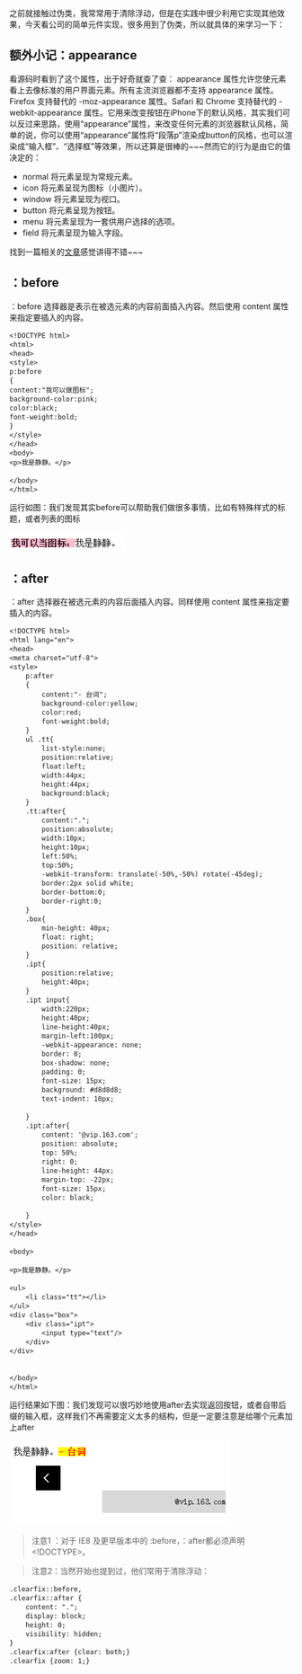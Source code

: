 之前就接触过伪类，我常常用于清除浮动，但是在实践中很少利用它实现其他效果，今天看公司的简单元件实现，很多用到了伪类，所以就具体的来学习一下：


## 额外小记：appearance ##
看源码时看到了这个属性，出于好奇就查了查：
appearance 属性允许您使元素看上去像标准的用户界面元素。所有主流浏览器都不支持 appearance 属性。Firefox 支持替代的 -moz-appearance 属性。Safari 和 Chrome 支持替代的 -webkit-appearance 属性。它用来改变按钮在iPhone下的默认风格，其实我们可以反过来思路，使用“appearance”属性，来改变任何元素的浏览器默认风格，简单的说，你可以使用“appearance”属性将“段落p”渲染成button的风格，也可以渲染成“输入框”、“选择框”等效果，所以还算是很棒的~~~然而它的行为是由它的值决定的：

- normal	将元素呈现为常规元素。
- icon	将元素呈现为图标（小图片）。
- window	将元素呈现为视口。
- button	将元素呈现为按钮。
- menu	将元素呈现为一套供用户选择的选项。
- field	将元素呈现为输入字段。

找到一篇相关的[文章](http://www.w3cplus.com/css3/changing-appearance-of-element-with-css3.html)感觉讲得不错~~~

## ：before ##
：before 选择器是表示在被选元素的内容前面插入内容。然后使用 content 属性来指定要插入的内容。

    <!DOCTYPE html>
	<html>
	<head>
	<style>
	p:before
	{
	content:"我可以做图标";
	background-color:pink;
	color:black;
	font-weight:bold;
	}
	</style>
	</head>
	<body>	
	<p>我是静静。</p>
    
	</body>
	</html>
运行如图：我们发现其实before可以帮助我们做很多事情，比如有特殊样式的标题，或者列表的图标

![](https://github.com/Anjing1993/mypassages/blob/master/images/brfore.png)


## ：after ##
：after 选择器在被选元素的内容后面插入内容。同样使用 content 属性来指定要插入的内容。

    
	<!DOCTYPE html>
	<html lang="en">
	<head>
    <meta charset="utf-8">
    <style>
        p:after
        {
            content:"- 台词";
            background-color:yellow;
            color:red;
            font-weight:bold;
        }
        ul .tt{
            list-style:none;
            position:relative;
            float:left;
            width:44px;
            height:44px;
            background:black;
        }
        .tt:after{
            content:".";
            position:absolute;
            width:10px;
            height:10px;
            left:50%;
            top:50%;
            -webkit-transform: translate(-50%,-50%) rotate(-45deg);
            border:2px solid white;
            border-bottom:0;
            border-right:0;
        }
        .box{
            min-height: 40px;
            float: right;
            position: relative;
        }
        .ipt{
            position:relative;
            height:40px;
        }
        .ipt input{
            width:220px;
            height:40px;
            line-height:40px;
            margin-left:100px;
            -webkit-appearance: none;
            border: 0;
            box-shadow: none;
            padding: 0;
            font-size: 15px;
            background: #d8d8d8;
            text-indent: 10px;

        }
        .ipt:after{
            content: '@vip.163.com';
            position: absolute;
            top: 50%;
            right: 0;
            line-height: 44px;
            margin-top: -22px;
            font-size: 15px;
            color: black;

        }
    </style>
	</head>
	
	<body>
	
	<p>我是静静。</p>
	
	<ul>
	    <li class="tt"></li>
	</ul>
	<div class="box">
	    <div class="ipt">
	        <input type="text"/>
	    </div>
	</div>
	
	
	</body>
	</html>

运行结果如下图：我们发现可以很巧妙地使用after去实现返回按钮，或者自带后缀的输入框，这样我们不再需要定义太多的结构，但是一定要注意是给哪个元素加上after

![](https://github.com/Anjing1993/mypassages/blob/master/images/after.png)

>注意1 ：对于 IE8 及更早版本中的 :before，：after都必须声明 <!DOCTYPE>。 

>注意2：当然开始也提到过，他们常用于清除浮动：


    .clearfix::before,
	.clearfix::after {
	    content: ".";
	    display: block;
	    height: 0;
	    visibility: hidden;
	}
	.clearfix:after {clear: both;}
	.clearfix {zoom: 1;}
